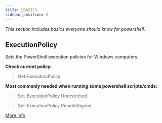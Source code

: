 ```yaml
---
title: 📒BASICS
sidebar_position: 0
---
```

*This section includes basics everyone should know for powershell.*

## ExecutionPolicy
Sets the PowerShell execution policies for Windows computers.

**Check current policy:**
> Get-ExecutionPolicy

**Most commonly needed when running some powershell scripts/cmds:**
> Set-ExecutionPolicy Unrestricted

> Set-ExecutionPolicy RemoteSigned

[More Info](https://learn.microsoft.com/en-us/powershell/module/microsoft.powershell.security/set-executionpolicy)